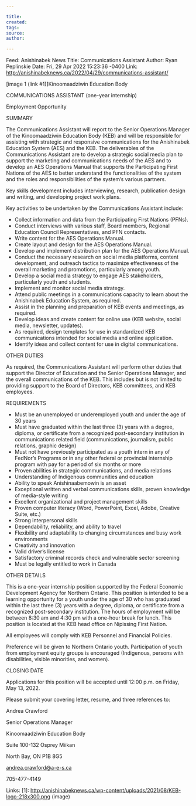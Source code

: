 ```yaml
---

title:
created:
tags:
source:
author:

---
```

Feed: Anishinabek News
Title: Communications Assistant
Author: Ryan Peplinskie
Date: Fri, 29 Apr 2022 15:23:36 -0400
Link: http://anishinabeknews.ca/2022/04/29/communications-assistant/
 
[image 1 (link #1)]Kinoomaadziwin Education Body
 
COMMUNICATIONS ASSISTANT (one-year internship)
 
Employment Opportunity
 
SUMMARY
 
The Communications Assistant will report to the Senior Operations Manager of the
Kinoomaadziwin Education Body (KEB) and will be responsible for assisting with 
strategic and responsive communications for the Anishinabek Education System 
(AES) and the KEB. The deliverables of the Communications Assistant are to 
develop a strategic social media plan to support the marketing and 
communications needs of the AES and to develop an AES Operations Manual that 
supports the Participating First Nations of the AES to better understand the 
functionalities of the system and the roles and responsibilities of the system’s
various partners.
 
Key skills development includes interviewing, research, publication design and 
writing, and developing project work plans.
 
Key activities to be undertaken by the Communications Assistant include:
 
  * Collect information and data from the Participating First Nations (PFNs).
  * Conduct interviews with various staff, Board members, Regional Education 
  Council Representatives, and PFN contacts.
  * Write content for the AES Operations Manual.
  * Create layout and design for the AES Operations Manual.
  * Develop and implement distribution plan for the AES Operations Manual.
  * Conduct the necessary research on social media platforms, content 
  development, and outreach tactics to maximize effectiveness of the overall 
  marketing and promotions, particularly among youth.
  * Develop a social media strategy to engage AES stakeholders, particularly 
  youth and students.
  * Implement and monitor social media strategy.
  * Attend public meetings in a communications capacity to learn about the 
  Anishinabek Education System, as required.
  * Assist in the planning and preparation of KEB events and meetings, as 
  required.
  * Develop ideas and create content for online use (KEB website, social media, 
  newsletter, updates).
  * As required, design templates for use in standardized KEB communications 
  intended for social media and online application.
  * Identify ideas and collect content for use in digital communications.
 
OTHER DUTIES
 
As required, the Communications Assistant will perform other duties that support
the Director of Education and the Senior Operations Manager, and the overall 
communications of the KEB. This includes but is not limited to providing support
to the Board of Directors, KEB committees, and KEB employees.
 
REQUIREMENTS
 
  * Must be an unemployed or underemployed youth and under the age of 30 years
  * Must have graduated within the last three (3) years with a degree, diploma, 
  or certificate from a recognized post-secondary institution in communications 
  related field (communications, journalism, public relations, graphic design)
  * Must not have previously participated as a youth intern in any of FedNor’s 
  Programs or in any other federal or provincial internship program with pay for
  a period of six months or more
  * Proven abilities in strategic communications, and media relations
  * Understanding of Indigenous communities and education
  * Ability to speak Anishinaabemowin is an asset
  * Exceptional written and verbal communications skills, proven knowledge of 
  media-style writing
  * Excellent organizational and project management skills
  * Proven computer literacy (Word, PowerPoint, Excel, Adobe, Creative Suite, 
  etc.)
  * Strong interpersonal skills
  * Dependability, reliability, and ability to travel
  * Flexibility and adaptability to changing circumstances and busy work 
  environments
  * Creativity and innovation
  * Valid driver’s license
  * Satisfactory criminal records check and vulnerable sector screening
  * Must be legally entitled to work in Canada
 
OTHER DETAILS
 
This is a one-year internship position supported by the Federal Economic 
Development Agency for Northern Ontario. This position is intended to be a 
learning opportunity for a youth under the age of 30 who has graduated within 
the last three (3) years with a degree, diploma, or certificate from a 
recognized post-secondary institution. The hours of employment will be between 
8:30 am and 4:30 pm with a one-hour break for lunch. This position is located at
the KEB head office on Nipissing First Nation.
 
All employees will comply with KEB Personnel and Financial Policies.
 
Preference will be given to Northern Ontario youth. Participation of youth from 
employment equity groups is encouraged (Indigenous, persons with disabilities, 
visible minorities, and women).
 
CLOSING DATE 
 
Applications for this position will be accepted until 12:00 p.m. on Friday, May 
13, 2022.
 
Please submit your covering letter, resume, and three references to:
 
Andrea Crawford
 
Senior Operations Manager
 
Kinoomaadziwin Education Body
 
Suite 100-132 Osprey Miikan
 
North Bay, ON P1B 8G5
 
andrea.crawford@a-e-s.ca
 
705-477-4149
 
Links: 
[1]: http://anishinabeknews.ca/wp-content/uploads/2021/08/KEB-logo-218x300.png (image)

